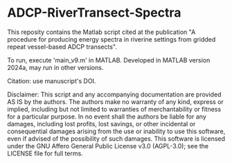# ADCP-RiverTransect-Spectra
This reposity contains the Matlab script cited at the publication "A procedure for producing energy spectra in riverine settings from gridded repeat vessel-based ADCP transects".

To run, execute 'main_v9.m' in MATLAB.
Developed in MATLAB version 2024a, may run in other versions.

Citation: use manuscript's DOI.

Disclaimer: This script and any accompanying documentation are provided AS IS by the authors. The authors make no warranty of any kind, express or implied, including but not limited to warranties of merchantability or fitness for a particular purpose. In no event shall the authors be liable for any damages, including lost profits, lost savings, or other incidental or consequential damages arising from the use or inability to use this software, even if advised of the possibility of such damages. This software is licensed under the GNU Affero General Public License v3.0 (AGPL-3.0); see the LICENSE file for full terms.
